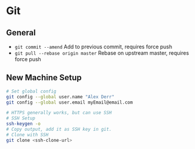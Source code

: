 # Git

## General

- `git commit --amend` Add to previous commit, requires force push
- `git pull --rebase origin master` Rebase on upstream master, requires force push

## New Machine Setup

```bash
# Set global config
git config --global user.name "Alex Derr"
git config --global user.email myEmail@email.com 

# HTTPS generally works, but can use SSH
# SSH Setup
ssh-keygen -o
# Copy output, add it as SSH key in git.
# Clone with SSH
git clone <ssh-clone-url>
```
